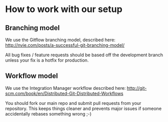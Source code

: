 # How to work with our setup

## Branching model
We use the Gitflow branching model, described here: http://nvie.com/posts/a-successful-git-branching-model/

All bug fixes / feature requests should be based off the development branch unless your fix is a hotfix for production.

## Workflow model
We use the Integration Manager workflow described here: http://git-scm.com/book/en/Distributed-Git-Distributed-Workflows

You should fork our main repo and submit pull requests from your repository.  This keeps things cleaner and prevents
major issues if someone accidentally rebases something wrong ;-)